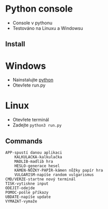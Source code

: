 # **Python console**

- Console v pythonu
- Testováno na Linuxu a Windowsu

## Install

# Windows
- Nainstalujte [python](https://www.python.org/)
- Otevřete run.py

# Linux
- Otevřete terminál
- Zadejte `python3 run.py`

## Commands
```
APP-spustí danou aplikaci
    KALKULACKA-kalkulačka
    MADLIB-madlib hra
    HESLO-generace hesel
    KÁMEN-NŮŽKY-PAPÍR-kámen nůžky papír hra
    VULGARISM-napíše random vulgarismus
CMD/VERZE-startne nový terminál
TISK-vytiskne input
ODEJIT-odejde
POMOC-pošle příkazy
UBDATE-napíše update
VYMAZAT-vymaže
```
